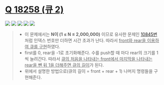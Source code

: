 # [Q 18258 (큐 2)](https://www.acmicpc.net/problem/18258)

<img src="https://img.shields.io/badge/Level-Silver 4-lightgrey"> <img src="https://img.shields.io/badge/Memory-8928%20KB-blue"> <img src="https://img.shields.io/badge/Time-536%20ms-brightgreen"> <img src="https://img.shields.io/badge/Length-955%20B-red"> <img src="https://img.shields.io/badge/Language-C-blueviolet">



> - 이 문제에서는 **N이 (1 ≤ N ≤ 2,000,000)** 이므로 유사한 문제인 [10845번](https://www.acmicpc.net/problem/10845)처럼 인덱스 번호만 더하면 시간 초과가 난다. 따라서 <u>front와 rear을 이용하여 큐를 구현</u>하였다.
> - first를 0, rear을 -1로 초기화해준다. 수를 push할 때 마다 rear의 크기를 1씩 늘려간다. 따라서 <u>큐의 처음을 나타내는 front에서 마지막을 나타내는 rear을 뺀 뒤 1을 더해주면 큐의 길이</u>가 된다.
> - 위에서 설명한 방법으로(큐의 길이 = front + rear + 1) 나머지 명령들을 구현해준다.
